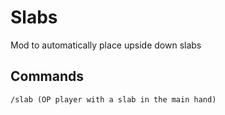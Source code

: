 # Slabs

Mod to automatically place upside down slabs

## Commands

```
/slab (OP player with a slab in the main hand)
```

